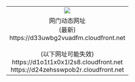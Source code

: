 ﻿<table>
  <tr></tr>
  <tr><td colspan=2 align=center><img src="https://d33uwbg2vuadfm.cloudfront.net/Up/oGate.jpg" /></td></tr>
  <tr><td colspan=2 align=center>网门动态网址<br/>(最新)
<br>https://d33uwbg2vuadfm.cloudfront.net
<br/><br/>(以下网址可能失效)
<br>https://d1o1t1x0x1l2s8.cloudfront.net
<br>https://d24zehsswpob2r.cloudfront.net
    </td>
  </tr>
</table>
